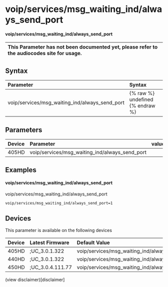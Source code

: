 ﻿---
description: voip/services/msg_waiting_ind/always_send_port
search:
    keywords: ['voip','services','msg_waiting_ind','always_send_port']
---

# voip/services/msg_waiting_ind/always_send_port

#### voip/services/msg_waiting_ind/always_send_port


| This Parameter has not been documented yet, please refer to the audiocodes site for usage.  |
| :--- |

## Syntax
| Parameter | Syntax |
| :--- | :--- |
|voip/services/msg_waiting_ind/always_send_port | {% raw %} undefined {% endraw %} |

## Parameters
|Device|Parameter|value|Description|
|:---|:---|:---|:---|
| 405HD | voip/services/msg_waiting_ind/always_send_port |  |  |

## Examples
#### voip/services/msg_waiting_ind/always_send_port

voip/services/msg_waiting_ind/always_send_port

```
voip/services/msg_waiting_ind/always_send_port=1
```

## Devices
This parameter is available on the following devices

| Device | Latest Firmware | Default Value |
|:---|:---|:---|
| 405HD | ;UC_3.0.1.322 | voip/services/msg_waiting_ind/always_send_port=1 
| 440HD | ;UC_3.0.1.322 | voip/services/msg_waiting_ind/always_send_port=1 
| 450HD | ;UC_3.0.4.111.77 | voip/services/msg_waiting_ind/always_send_port=1 

(view disclaimer)[disclaimer]
